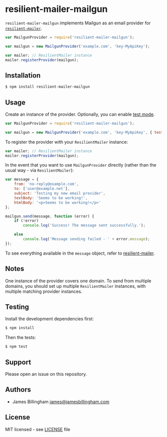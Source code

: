 # resilient-mailer-mailgun

`resilient-mailer-mailgun` implements Mailgun as an email provider for
[`resilient-mailer`](https://github.com/billinghamj/resilient-mailer).

```js
var MailgunProvider = require('resilient-mailer-mailgun');

var mailgun = new MailgunProvider('example.com', 'key-MyApiKey');

var mailer; // ResilientMailer instance
mailer.registerProvider(mailgun);
```

## Installation

```bash
$ npm install resilient-mailer-mailgun
```

## Usage

Create an instance of the provider. Optionally, you can enable
[test mode](http://documentation.mailgun.com/user_manual.html#sending-in-test-mode).

```js
var MailgunProvider = require('resilient-mailer-mailgun');

var mailgun = new MailgunProvider('example.com', 'key-MyApiKey', { testMode: true });
```

To register the provider with your `ResilientMailer` instance:

```js
var mailer; // ResilientMailer instance
mailer.registerProvider(mailgun);
```

In the event that you want to use `MailgunProvider` directly (rather than the
usual way - via `ResilientMailer`):

```js
var message = {
	from: 'no-reply@example.com',
	to: ['user@example.net'],
	subject: 'Testing my new email provider',
	textBody: 'Seems to be working!',
	htmlBody: '<p>Seems to be working!</p>'
};

mailgun.send(message, function (error) {
	if (!error)
		console.log('Success! The message sent successfully.');

	else
		console.log('Message sending failed - ' + error.message);
});
```

To see everything available in the `message` object, refer to
[resilient-mailer](https://github.com/billinghamj/resilient-mailer).

## Notes

One instance of the provider covers one domain. To send from multiple domains,
you should set up multiple `ResilientMailer` instances, with multiple matching
provider instances.

## Testing

Install the development dependencies first:

```bash
$ npm install
```

Then the tests:

```bash
$ npm test
```

## Support

Please open an issue on this repository.

## Authors

- James Billingham <james@jamesbillingham.com>

## License

MIT licensed - see [LICENSE](LICENSE) file
